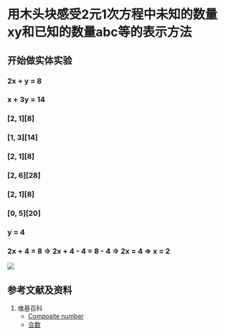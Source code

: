 # 用木头块感受2元1次方程中未知的数量xy和已知的数量abc等的表示方法

## 开始做实体实验

### 2x + y = 8
### x + 3y = 14

### [2, 1][8]
### [1, 3][14]

### [2, 1][8]
### [2, 6][28]

### [2, 1][8]
### [0, 5][20]

### y = 4
### 2x + 4 = 8 => 2x + 4 - 4 = 8 - 4 => 2x = 4 => x = 2
![](/images/函数与解析几何/n元和n次方程/用木头块感受2元1次方程中未知的数量xy和已知的数量abc等的表示方法/1a1.jpg)


## 参考文献及资料

1. 维基百科
	- [Composite number](https://en.wikipedia.org/wiki/Composite_number) 
	- [合数](https://zh.wikipedia.org/wiki/%E5%90%88%E6%95%B0) 
